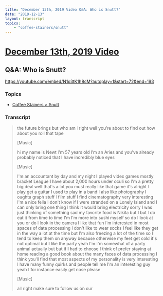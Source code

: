 ```yaml
---
title: "December 13th, 2019 Video Q&A: Who is Snutt?"
date: "2019-12-13"
layout: transcript
topics:
    - "coffee-stainers/snutt"
---
```

# [December 13th, 2019 Video](../2019-12-13.md)
## Q&A: Who is Snutt?
https://youtube.com/embed/N1o3tK1h8cM?autoplay=1&start=72&end=193

### Topics
* [Coffee Stainers > Snutt](../topics/coffee-stainers/snutt.md)

### Transcript

> the future brings but who am i right well you're about to find out how about you roll that tape
>
> [Music]
>
> hi my name is Newt I'm 57 years old I'm an Aries and you've already probably noticed that I have incredibly blue eyes
>
> [Music]
>
> I'm an accountant by day and my night I played video games mostly bracket League I have about 2,000 hours under oculi so I'm a pretty big deal well that's a lot you must really like that game it's alright I play get a guitar I used to play in a band I also like photography I oughta graph stuff I film stuff I find cinematography very interesting I'm a nice fella I don't know if I were stranded on a Lonely Island and I can only bring one thing I think it would bring electricity sorry I was just thinking of something sad my favorite food is Nikita but I but I do eat it from time to time I'm I'm more into sushi myself so do I look at you or do I look in the camera I like that fun I'm interested in most spaces of data processing I don't like to wear socks I feel like they get in the way a lot at the time but I'm also freezing a lot of the time so I tend to keep them on anyway because otherwise my feet get cold it's not optimal but I like the party yeah I'm I'm somewhat of a party animal actually but but if I had to choose I think of prefer staying at home reading a good book about the many faces of data processing I think you'll find that most aspects of my personality is very interesting I have many funny quirks and people tell me I'm an interesting guy yeah I for instance easily get nose please
>
> [Music]
>
> all right make sure to follow us on our
